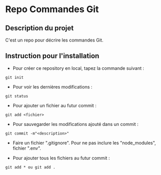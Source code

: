 # Repo Commandes Git

## Description du projet
C'est un repo pour décrire les commandes Git.

## Instruction pour l'installation
 * Pour créer ce repository en local, tapez la commande suivant :
``` shell
git init
```

 * Pour voir les dernières modifications :
``` shell
git status
```

 * Pour ajouter un fichier au futur commit :
``` shell
git add <fichier>
```

 * Pour sauvegarder les modifications ajouté dans un commit :
``` shell
git commit -m"<description>"
```

 * Faire un fichier ".gitignore". Pour ne pas inclure les "node_modules", fichier ".env".

 * Pour ajouter tous les fichiers au futur commit :
``` shell
git add * ou git add .
```